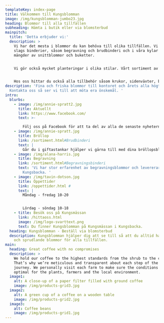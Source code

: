 ```yaml
---
templateKey: index-page
title: Välkommen till Kungsblomman
image: /img/kungsblomman-jumbo23.jpg
heading: Blommor till alla tillfällen
subheading: Hämta i butik eller via blomsterbud
mainpitch:
  title: 'Detta erbjuder vi:'
  description: >
    Vi har det mesta i blommor du kan behöva till olika tillfällen. Vi gör alla
    slags binderier, såsom begravning och brudbinderi och i våra kylar hittar du
    mängder av snittblommor och buketter. 


    Vi gör också mycket planteringar i olika stilar. Vårt sortiment av krukväxter är brett och vid säsong har vi också trädgårdsväxter.  


    Hos oss hittar du också alla tillbehör såsom krukor, sidenväxter, blomsternäring mm. Läs mer om vårt sortiment under de olika kategorierna.
description: 'Fina och friska blommor till kontoret och årets alla högtider.
  Kontakta oss så ser vi till att möta era önskemål. '
intro:
  blurbs:
    - image: /img/annie-spratt2.jpg
      title: Aktuellt
      link: https://www.facebook.com/
      text: >-

        Följ oss på Facebook för att ta del av alla de senaste nyheterna och erbjudanden.
    - image: /img/annie-spratt.jpg
      title: Bröllop
      link: /sortiment.html#Brudbinderi
      text: |
        Går du i giftastankar hjälper vi gärna till med dina bröllopsblommor.
    - image: /img/alana-harris.jpg
      title: Begravning
      link: /sortiment.html#Begravningsbinderi
      text: 'Vi har stor erfarenhet av begravningsblommor och levererar i hela
        Kungsbacka. '
    - image: /img/tavin-dotson.jpg
      title: Öppettider
      link: /oppettider.html #
      text: |
        Måndag - fredag 10-20


        Lördag - söndag 10-18
    - title: Besök oss på Kungsmässan
      link: /hittaoss.html
      image: /img/logo-svarttext.png
      text: Du finner Kungsblomman på Kungsmässan i Kungsbacka.
  heading: Kungsblomman - Beställ via blomsterbud
  description: Kungsblomman hjälper dig att se till så att du alltid har fräscha
    och sprudlande blommor för alla tillfällen.
main:
  heading: Great coffee with no compromises
  description: >
    We hold our coffee to the highest standards from the shrub to the cup.
    That’s why we’re meticulous and transparent about each step of the coffee’s
    journey. We personally visit each farm to make sure the conditions are
    optimal for the plants, farmers and the local environment.
  image1:
    alt: A close-up of a paper filter filled with ground coffee
    image: /img/products-grid3.jpg
  image2:
    alt: A green cup of a coffee on a wooden table
    image: /img/products-grid2.jpg
  image3:
    alt: Coffee beans
    image: /img/products-grid1.jpg
---
```

